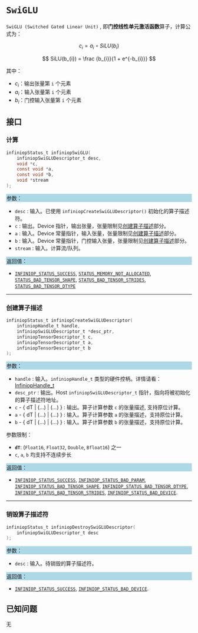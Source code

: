 
# `SwiGLU`

`SwiGLU (Switched Gated Linear Unit)` , 即**门控线性单元激活函数**算子，计算公式为：

$$
c_{i} = a_{i} \circ SiLU(b_{i})
$$

$$
SiLU(b_{i}) = \frac {b_{i}}{1 + e^{-b_{i}}}
$$

  其中：

- $c_{i}$：输出张量第 `i` 个元素
- $a_{i}$：输入张量第 `i` 个元素
- $b_{i}$：门控输入张量第 `i` 个元素
  
## 接口

### 计算

```c
infiniopStatus_t infiniopSwiGLU(
    infiniopSwiGLUDescriptor_t desc,
    void *c,
    const void *a,
    const void *b,
    void *stream
);
```

<div style="background-color: lightblue; padding: 1px;"> 参数： </div>

- `desc`
  : 输入。已使用 `infiniopCreateSwiGLUDescriptor()` 初始化的算子描述符。
- `c`
  : 输出。Device 指针，输出张量，张量限制见[创建算子描述](#创建算子描述)部分。
- `a`
  : 输入。Device 常量指针，输入张量，张量限制见[创建算子描述](#创建算子描述)部分。
- `b`
  : 输入。Device 常量指针，门控输入张量，张量限制见[创建算子描述](#创建算子描述)部分。
- `stream`
  : 输入。计算流/队列。

<div style="background-color: lightblue; padding: 1px;">  返回值：</div>

- [`INFINIOP_STATUS_SUCCESS`](), [`STATUS_MEMORY_NOT_ALLOCATED`](), [`STATUS_BAD_TENSOR_SHAPE`](), [`STATUS_BAD_TENSOR_STRIDES`](), [`STATUS_BAD_TENSOR_DTYPE`]()

---

### 创建算子描述

```c
infiniopStatus_t infiniopCreateSwiGLUDescriptor(
    infiniopHandle_t handle,
    infiniopSwiGLUDescriptor_t *desc_ptr,
    infiniopTensorDescriptor_t c,
    infiniopTensorDescriptor_t a,
    infiniopTensorDescriptor_t b
);
```

<div style="background-color: lightblue; padding: 1px;"> 参数：</div>

- `handle`
 : 输入。`infiniopHandle_t` 类型的硬件控柄。详情请看：[InfiniopHandle_t]()
- `desc_ptr`
  : 输出。Host `infiniopSwiGLUDescriptor_t` 指针，指向将被初始化的算子描述符地址。
- `c` - { dT | (...) | (...) }
  : 输出。算子计算参数 `c` 的张量描述, 支持原位计算。
- `a` - { dT | (...) | (...) }
  : 输入。算子计算参数 `a` 的张量描述，支持原位计算。
- `b` - { dT | (...) | (...) }
  : 输入。算子计算参数 `b` 的张量描述，支持原位计算。

参数限制：

- **`dT`**:  (`Float16`, `Float32`, `Double`, `Bfloat16`) 之一
- `c`, `a`, `b` 均支持不连续步长

<div style="background-color: lightblue; padding: 1px;"> 返回值：</div>

- [`INFINIOP_STATUS_SUCCESS`](), [`INFINIOP_STATUS_BAD_PARAM`](),  [`INFINIOP_STATUS_BAD_TENSOR_SHAPE`](), [`INFINIOP_STATUS_BAD_TENSOR_DTYPE`](), [`INFINIOP_STATUS_BAD_TENSOR_STRIDES`](), [`INFINIOP_STATUS_BAD_DEVICE`]().

---

### 销毁算子描述符

```c
infiniopStatus_t infiniopDestroySwiGLUDescriptor(
    infiniopSwiGLUDescriptor_t desc
);
```

<div style="background-color: lightblue; padding: 1px;"> 参数： </div>

- `desc`
  : 输入。待销毁的算子描述符。

<div style="background-color: lightblue; padding: 1px;"> 返回值： </div>

- [`INFINIOP_STATUS_SUCCESS`](), [`INFINIOP_STATUS_BAD_DEVICE`]().

## 已知问题

无

